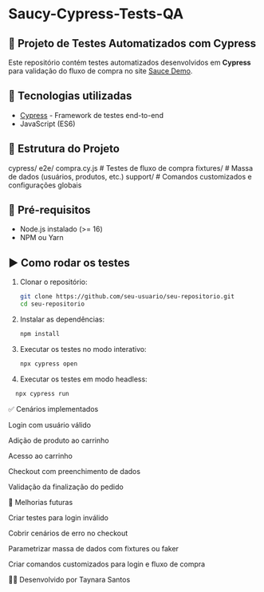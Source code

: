 # Saucy-Cypress-Tests-QA
## 🧪 Projeto de Testes Automatizados com Cypress

Este repositório contém testes automatizados desenvolvidos em **Cypress** para validação do fluxo de compra no site [Sauce Demo](https://www.saucedemo.com/).

## 🚀 Tecnologias utilizadas
- [Cypress](https://www.cypress.io/) - Framework de testes end-to-end
- JavaScript (ES6)

## 📂 Estrutura do Projeto
cypress/
e2e/
compra.cy.js # Testes de fluxo de compra
fixtures/ # Massa de dados (usuários, produtos, etc.)
support/ # Comandos customizados e configurações globais
## 🔧 Pré-requisitos
- Node.js instalado (>= 16)
- NPM ou Yarn

## ▶️ Como rodar os testes
1. Clonar o repositório:
   ```bash
   git clone https://github.com/seu-usuario/seu-repositorio.git
   cd seu-repositorio
2. Instalar as dependências:
   ```bash
   npm install

3. Executar os testes no modo interativo:
   ```bash
   npx cypress open

4. Executar os testes em modo headless:
 ```bash
   npx cypress run
```
✅ Cenários implementados

Login com usuário válido

Adição de produto ao carrinho

Acesso ao carrinho

Checkout com preenchimento de dados

Validação da finalização do pedido

📌 Melhorias futuras

Criar testes para login inválido

Cobrir cenários de erro no checkout

Parametrizar massa de dados com fixtures ou faker

Criar comandos customizados para login e fluxo de compra

👩‍💻 Desenvolvido por Taynara Santos
